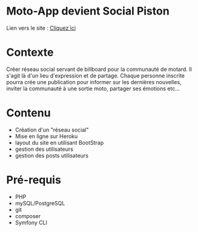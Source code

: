 # Moto-App devient Social Piston

Lien vers le site :  [Cliquez ici](https://social-piston-7035d00061f4.herokuapp.com/)

# Contexte
Créer réseau social servant de billboard pour la communauté de motard. Il s'agit là d'un lieu d'expression et de partage. 
Chaque personne inscrite pourra crée une publication pour informer sur les dernières nouvelles, inviter la communauté à une sortie moto, partager ses émotions etc... 


# Contenu 
- Création d'un "réseau social"
- Mise en ligne sur Heroku
- layout du site en utilisant BootStrap
- gestion des utilisateurs
- gestion des posts  utilisateurs

# Pré-requis
- PHP
- mySQL/PostgreSQL
- git
- composer
- Symfony CLI
